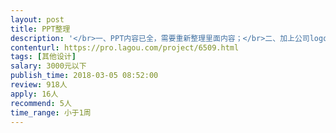 ```yaml
---                
layout: post       
title: PPT整理           
description: '</br>一、PPT内容已全，需要重新整理里面内容；</br>二、加上公司logo，重新优化内容格式</br>三、重新优化PPT设计；</br>四、要求PPT制作出来精美、简洁</br>'     
contenturl: https://pro.lagou.com/project/6509.html      
tags: [其他设计]            
salary: 3000元以下          
publish_time: 2018-03-05 08:52:00         
review: 918人                   
apply: 16人                   
recommend: 5人                   
time_range: 小于1周              
---                 
```

